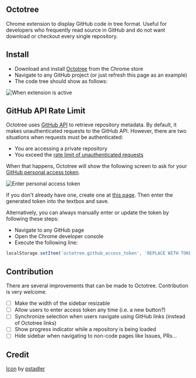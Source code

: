 ## Octotree
Chrome extension to display GitHub code in tree format. Useful for developers who frequently read source in GitHub and do not want download or checkout every single repository.

## Install
* Download and install [Octotree](tbd) from the Chrome store
* Navigate to any GitHub project (or just refresh this page as an example)
* The code tree should show as follows:

![When extension is active](https://raw.githubusercontent.com/buunguyen/octotree/master/screen_ext.png)

## GitHub API Rate Limit
Octotree uses [GitHub API](https://developer.github.com/v3/) to retrieve repository metadata. By default, it makes unauthenticated requests to the GitHub API. However, there are two situations when requests must be authenticated:

* You are accessing a private repository
* You exceed the [rate limit of unauthenticated requests](https://developer.github.com/v3/#rate-limiting)

When that happens, Octotree will show the following screen to ask for your [GitHub personal access token](https://help.github.com/articles/creating-an-access-token-for-command-line-use). 

![Enter personal access token](https://raw.githubusercontent.com/buunguyen/octotree/master/screen_token.png)

If you don't already have one, create one at [this page](https://github.com/settings/tokens/new). Then enter the generated token into the textbox and save.

Alternatively, you can always manually enter or update the token by following these steps:

* Navigate to any GitHub page
* Open the Chrome developer console
* Execute the following line:
```javascript
localStorage.setItem('octotree.github_access_token', 'REPLACE WITH TOKEN')
```

## Contribution
There are several improvements that can be made to Octotree. Contribution is very welcome.

- [ ] Make the width of the sidebar resizable
- [ ] Allow users to enter access token any time (i.e. a new button?)
- [ ] Synchronize selection when users navigate using GitHub links (instead of Octotree links)
- [ ] Show progress indicator while a repository is being loaded
- [ ] Hide sidebar when navigating to non-code pages like Issues, PRs...

## Credit
[Icon](https://github.com/pstadler/octofolders) by [pstadler](https://github.com/pstadler)